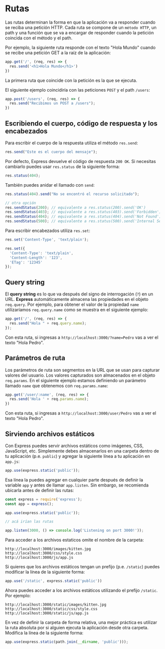# Rutas

Las rutas determinan la forma en que la aplicación va a responder cuando se reciba una petición HTTP. Cada ruta se compone de un `método HTTP`, un path y una función que se va a encargar de responder cuando la petición coincida con el método y el path.

Por ejemplo, la siguiente ruta responde con el texto "Hola Mundo" cuando se recibe una petición GET a la raíz de la aplicación:

```js
app.get('/', (req, res) => {
  res.send('<h1>Hola Mundo</h1>')
})
```

La primera ruta que coincide con la petición es la que se ejecuta.

El siguiente ejemplo coincidiría con las peticiones `POST` y el path `/users`:

```js
app.post('/users', (req, res) => {
  res.send("Recibimos un POST a /users");
})
```

## Escribiendo el cuerpo, código de respuesta y los encabezados

Para escribir el cuerpo de la respuesta utiliza el método `res.send`:

```js
res.send("Este es el cuerpo del mensaje");
```

Por defecto, Express devuelve el código de respuesta `200 OK`. Si necesitas cambiarlo puedes usar `res.status` de la siguiente forma:

```js
res.status(404);
```

También puedes anidar el llamado con `send`:

```js
res.status(404).send("No se encontró el recurso solicitado");

// otra opción
res.sendStatus(200); // equivalente a res.status(200).send('OK')
res.sendStatus(403); // equivalente a res.status(403).send('Forbidden')
res.sendStatus(404); // equivalente a res.status(404).send('Not Found')
res.sendStatus(500); // equivalente a res.status(500).send('Internal Server Error')
```

Para escribir encabezados utiliza `res.set`:

```js
res.set('Content-Type', 'text/plain');

res.set({
  'Content-Type': 'text/plain',
  'Content-Length': '123',
  'ETag': '12345'
});
```

## Query string

El **query string** es lo que va después del signo de interrogación (`?`) en un URL. **Express** automáticamente almacena las propiedades en el objeto `req.query`. Por ejemplo, para obtener el valor de la propiedad `name` utilizaríamos `req.query.name` como se muestra en el siguiente ejemplo:

```js
app.get('/', (req, res) => {
  res.send("Hola " + req.query.name);
});
```

Con esta ruta, si ingresas a `http://localhost:3000/?name=Pedro` vas a ver el texto "Hola Pedro".

## Parámetros de ruta

Los parámetros de ruta son segmentos en la URL que se usan para capturar valores del usuario. Los valores capturados son almacenados en el objeto `req.params`. En el siguiente ejemplo estamos definiendo un parámetro llamado `name` que obtenemos con `req.params.name`:

```js
app.get('/user/:name', (req, res) => {
  res.send('Hola ' + req.params.name);
})
```

Con esta ruta, si ingresas a `http://localhost:3000/user/Pedro` vas a ver el texto "Hola Pedro".

## Sirviendo archivos estáticos

Con Express puedes servir archivos estáticos como imágenes, CSS, JavaScript, etc. Simplemente debes almacenarlos en una carpeta dentro de tu aplicación (p.e. `public`) y agregar la siguiente línea a tu aplicación en `app.js`:

```js
app.use(express.static('public'));
```

Esa línea la puedes agregar en cualquier parte después de definir la variable `app` y antes de llamar `app.listen`. Sin embargo, se recomienda ubicarla antes de definir las rutas:

```js
const express = require('express');
const app = express();

app.use(express.static('public'));

// acá irían las rutas

app.listen(3000, () => console.log('Listening on port 3000!'));
```

Para acceder a los archivos estaticos omite el nombre de la carpeta:

```
http://localhost:3000/images/kitten.jpg
http://localhost:3000/css/style.css
http://localhost:3000/js/app.js
```

Si quieres que los archivos estáticos tengan un prefijo (p.e. `/static`) puedes modificar la línea de la siguiente forma:

```js
app.use('/static', express.static('public'))
```

Ahora puedes acceder a los archivos estáticos utilizando el prefijo `/static`. Por ejemplo:

```
http://localhost:3000/static/images/kitten.jpg
http://localhost:3000/static/css/style.css
http://localhost:3000/static/js/app.js
```

En vez de definir la carpeta de forma relativa, una mejor práctica es utilizar la ruta absoluta por si alguien ejecuta la aplicación desde otra carpeta. Modifica la línea de la siguiente forma:

```js
app.use(express.static(path.join(__dirname, 'public')));
```
